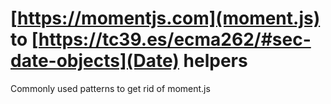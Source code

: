 # [https://momentjs.com](moment.js) to [https://tc39.es/ecma262/#sec-date-objects](Date) helpers
Commonly used patterns to get rid of moment.js
